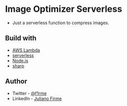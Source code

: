 # Image Optimizer Serverless

- Just a serverless function to compress images.

## Build with
- [AWS Lambda](https://aws.amazon.com/pt/lambda/)
- [serverless](https://www.serverless.com/)
- [Node.js](https://nodejs.org/en/)
- [sharp](https://www.npmjs.com/package/sharp)
## Author

- Twitter - [@f1rme](https://www.twitter.com/f1rme)
- LinkedIn - [Juliano Firme](https://www.linkedin.com/in/juliano-asfirme/)
